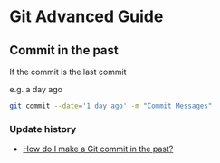 # Git Advanced Guide

## Commit in the past

If the commit is the last commit

e.g. a day ago

```sh
git commit --date='1 day ago' -m "Commit Messages"
```

### Update history

* [How do I make a Git commit in the past?](https://stackoverflow.com/questions/3895453/how-do-i-make-a-git-commit-in-the-past)
